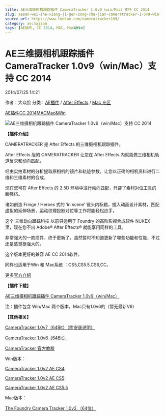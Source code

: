 ```yaml
---
title: AE三维摄相机跟踪插件 CameraTracker 1.0v9（win/Mac）支持 CC 2014
slug: aesan-wei-she-xiang-ji-gen-zong-cha-jian-cameratracker-1-0v9-win-mac-zhi-chi-cc-2014
source_url: https://www.lookae.com/cameratracker109/
category: aechajian
tags: [AE插件, CC 2014, MAC, Mac&Win]
---
```

# AE三维摄相机跟踪插件 CameraTracker 1.0v9（win/Mac）支持 CC 2014

2014/07/25 14:21

作者：大众脸
分类：[AE插件](https://www.lookae.com/after-effects/aechajian/) / [After Effects](https://www.lookae.com/after-effects/) / [Mac 专区](https://www.lookae.com/mac-osx/)

[AE插件](https://www.lookae.com/tag/ae%e6%8f%92%e4%bb%b6/)[CC 2014](https://www.lookae.com/tag/cc-2014/)[MAC](https://www.lookae.com/tag/mac/)[Mac&Win](https://www.lookae.com/tag/macwin/)

![AE三维摄相机跟踪插件 CameraTracker 1.0v9（win/Mac）支持 CC 2014](https://www.lookae.com/wp-content/uploads/2013/12/camera-10v8.jpg "AE三维摄相机跟踪插件 CameraTracker 1.0v9（win/Mac）支持 CC 2014-LookAE.com")

**【插件介绍】**

CAMERATRACKER 是 After Effects 的三维摄相机跟踪插件，

After Effects 版的 CAMERATRACKER 让您在 After Effects 内就能做三维相机轨道反求和动向匹配，

经由实拍素材的分析提取原相机的镜片和轨迹参数，让您以正确的相机资料进行二维和三维素材的合成，

现在您可在 After Effects 的 2.5D 环境中进行动向匹配，开辟了素材对位工具的新强档。

诸如创造 Fringe / Heroes 式的 ‘in scene’ 镜头内标题，插入动画设计素材，匹配虚拟的延伸场景，运动纹理投影对位等工作将能轻松应手，

这个 三维动向跟踪科技 以前只适用于 Foundry 的高阶影视合成软件 NUKEX 里，现在您不出 Adobe® After Effects® 就能享用同样的工具。

非常强大的一款插件，终于更新了，虽然暂时不知道更新了哪些功能和性能，不过还是感觉挺强大的。

这个版本更好的兼容 AE CC 2014软件，

同样也适用于Win 和 Mac系统 ：CS5,CS5.5,CS6,CC。

更多[官方介绍](http://www.thefoundry.co.uk/products/cameratracker/)

**【插件下载】**

[AE三维摄相机跟踪插件 CameraTracker 1.0v9（win/Mac）](https://www.400gb.com/file/69150900)

注：插件包含 Win/Mac 两个版本，Mac只有1.0v6的（暂无最新V9）

**【其他相关】**

[CameraTracker 1.0v7（64Bit）（附安装说明）](https://www.lookae.com/camera-10v7/)

[CameraTracker 1.0v6（64Bit）](http://www.ctdisk.com/file/15448223)

[CameraTracker 官方教程](https://www.lookae.com/cameratracker1-0v3/)

Win版本：

[CameraTracker 1.0v2 AE CS4](https://www.lookae.com/cameratracker1-0v3/)

[CameraTracker 1.0v2 AE CS5](https://www.lookae.com/cameratracker1-0v3/)

[CameraTracker 1.0v2 AE CS5.5](https://www.lookae.com/cameratracker1-0v3/)

Mac版本：

[The Foundry Camera Tracker 1.0v3 （64位）](https://www.lookae.com/cameratracker1-0v3/)
